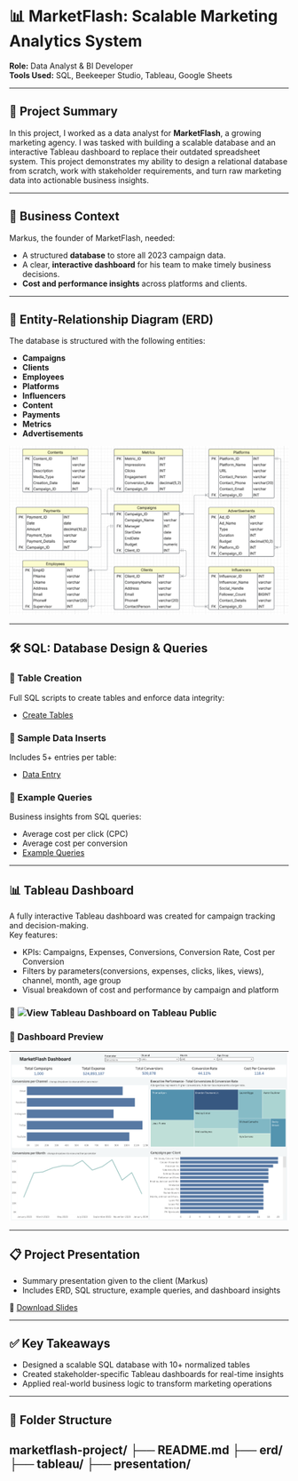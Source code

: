 # 📊 MarketFlash: Scalable Marketing Analytics System

**Role:** Data Analyst & BI Developer  
**Tools Used:** SQL, Beekeeper Studio, Tableau, Google Sheets  

---

## 🧠 Project Summary

In this project, I worked as a data analyst for **MarketFlash**, a growing marketing agency. I was tasked with building a scalable database and an interactive Tableau dashboard to replace their outdated spreadsheet system. This project demonstrates my ability to design a relational database from scratch, work with stakeholder requirements, and turn raw marketing data into actionable business insights.

---

## 🎯 Business Context

Markus, the founder of MarketFlash, needed:
- A structured **database** to store all 2023 campaign data.
- A clear, **interactive dashboard** for his team to make timely business decisions.
- **Cost and performance insights** across platforms and clients.

---

## 📐 Entity-Relationship Diagram (ERD)

The database is structured with the following entities:
- **Campaigns**
- **Clients**
- **Employees**
- **Platforms**
- **Influencers**
- **Content**
- **Payments**
- **Metrics**
- **Advertisements**

![ERD](erd/marketflash_edr.png)

---

## 🛠️ SQL: Database Design & Queries

### 📂 Table Creation
Full SQL scripts to create tables and enforce data integrity:
- [Create Tables](https://www.notion.so/Table-Creation-SQL-Queries-22452541c16580eabc16e139a995c74a?source=copy_link)

### 📂 Sample Data Inserts
Includes 5+ entries per table:
- [Data Entry](https://www.notion.so/Sample-Data-Entry-22452541c16580d48fedc9cbb0fc95d2?source=copy_link)

### 📂 Example Queries
Business insights from SQL queries:
- Average cost per click (CPC)
- Average cost per conversion
- [Example Queries](https://www.notion.so/Sample-Queries-22452541c16580229c4bc8d7fadd57a9?source=copy_link)

---

## 📊 Tableau Dashboard

A fully interactive Tableau dashboard was created for campaign tracking and decision-making.  
Key features:
- KPIs: Campaigns, Expenses, Conversions, Conversion Rate, Cost per Conversion
- Filters by parameters(conversions, expenses, clicks, likes, views), channel, month, age group
- Visual breakdown of cost and performance by campaign and platform

### 🔗 ![View Tableau Dashboard on Tableau Public](https://public.tableau.com/views/MarketFlash_17425862409130/Dashboard1?:language=en-US&:sid=&:redirect=auth&:display_count=n&:origin=viz_share_link)

### 📸 Dashboard Preview
![Dashboard](tableau/Dashboard.png)

---

## 📋 Project Presentation

- Summary presentation given to the client (Markus)
- Includes ERD, SQL structure, example queries, and dashboard insights

📄 [Download Slides](presentation/MarketFlash.pdf)

---

## ✅ Key Takeaways

- Designed a scalable SQL database with 10+ normalized tables
- Created stakeholder-specific Tableau dashboards for real-time insights
- Applied real-world business logic to transform marketing operations

---

## 📁 Folder Structure
marketflash-project/
├── README.md
├── erd/
├── tableau/
├── presentation/
---
